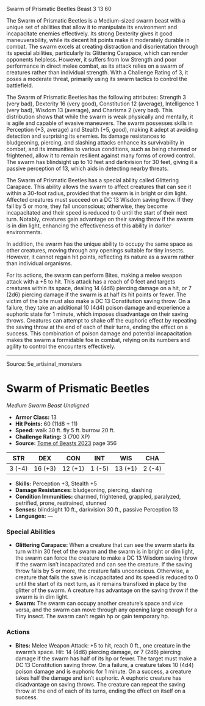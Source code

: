 <MonsterName/>Swarm of Prismatic Beetles</MonsterName>
<CreatureType/>Beast</CreatureType>
<CR/>3</CR>
<AC/>13</AC>
<HP/>60</HP>
<summary>The Swarm of Prismatic Beetles is a Medium-sized swarm beast with a unique set of abilities that allow it to manipulate its environment and incapacitate enemies effectively. Its strong Dexterity gives it good maneuverability, while its decent hit points make it moderately durable in combat. The swarm excels at creating distraction and disorientation through its special abilities, particularly its Glittering Carapace, which can render opponents helpless. However, it suffers from low Strength and poor performance in direct melee combat, as its attack relies on a swarm of creatures rather than individual strength. With a Challenge Rating of 3, it poses a moderate threat, primarily using its swarm tactics to control the battlefield.</summary>

<detail>

The Swarm of Prismatic Beetles has the following attributes: Strength 3 (very bad), Dexterity 16 (very good), Constitution 12 (average), Intelligence 1 (very bad), Wisdom 13 (average), and Charisma 2 (very bad). This distribution shows that while the swarm is weak physically and mentally, it is agile and capable of evasive maneuvers. The swarm possesses skills in Perception (+3, average) and Stealth (+5, good), making it adept at avoiding detection and surprising its enemies. Its damage resistances to bludgeoning, piercing, and slashing attacks enhance its survivability in combat, and its immunities to various conditions, such as being charmed or frightened, allow it to remain resilient against many forms of crowd control. The swarm has blindsight up to 10 feet and darkvision for 30 feet, giving it a passive perception of 13, which aids in detecting nearby threats.

The Swarm of Prismatic Beetles has a special ability called Glittering Carapace. This ability allows the swarm to affect creatures that can see it within a 30-foot radius, provided that the swarm is in bright or dim light. Affected creatures must succeed on a DC 13 Wisdom saving throw. If they fail by 5 or more, they fall unconscious; otherwise, they become incapacitated and their speed is reduced to 0 until the start of their next turn. Notably, creatures gain advantage on their saving throw if the swarm is in dim light, enhancing the effectiveness of this ability in darker environments. 

In addition, the swarm has the unique ability to occupy the same space as other creatures, moving through any openings suitable for tiny insects. However, it cannot regain hit points, reflecting its nature as a swarm rather than individual organisms. 

For its actions, the swarm can perform Bites, making a melee weapon attack with a +5 to hit. This attack has a reach of 0 feet and targets creatures within its space, dealing 14 (4d6) piercing damage on a hit, or 7 (2d6) piercing damage if the swarm is at half its hit points or fewer. The victim of the bite must also make a DC 13 Constitution saving throw. On a failure, they take an additional 10 (4d4) poison damage and experience a euphoric state for 1 minute, which imposes disadvantage on their saving throws. Creatures can attempt to shake off the euphoric effect by repeating the saving throw at the end of each of their turns, ending the effect on a success. This combination of poison damage and potential incapacitation makes the swarm a formidable foe in combat, relying on its numbers and agility to control the encounters effectively.</detail>



---

Source: 5e_artisinal_monsters

# Swarm of Prismatic Beetles

*Medium* *Swarm* *Beast* *Unaligned*

- **Armor Class:** 13
- **Hit Points:** 60 (11d8 + 11)
- **Speed:** walk 30 ft. fly 5 ft. burrow 20 ft.
- **Challenge Rating:** 3 (700 XP)
- **Source:** [Tome of Beasts 2023](https://koboldpress.com/kpstore/product/tome-of-beasts-1-2023-edition/) page 356

| STR | DEX | CON | INT | WIS | CHA |
| --- | --- | --- | --- | --- | --- |
| 3 (-4) | 16 (+3) | 12 (+1) | 1 (-5) | 13 (+1) | 2 (-4) |

- **Skills:** Perception +3, Stealth +5
- **Damage Resistances:** bludgeoning, piercing, slashing
- **Condition Immunities:** charmed, frightened, grappled, paralyzed, petrified, prone, restrained, stunned
- **Senses:** blindsight 10 ft., darkvision 30 ft., passive Perception 13
- **Languages:** —

### Special Abilities

- **Glittering Carapace:** When a creature that can see the swarm starts its turn within 30 feet of the swarm and the swarm is in bright or dim light, the swarm can force the creature to make a DC 13 Wisdom saving throw if the swarm isn’t incapacitated and can see the creature. If the saving throw fails by 5 or more, the creature falls unconscious. Otherwise, a creature that fails the save is incapacitated and its speed is reduced to 0 until the start of its next turn, as it remains transfixed in place by the glitter of the swarm. A creature has advantage on the saving throw if the swarm is in dim light.
- **Swarm:** The swarm can occupy another creature’s space and vice versa, and the swarm can move through any opening large enough for a Tiny insect. The swarm can’t regain hp or gain temporary hp.

### Actions

- **Bites:** Melee Weapon Attack: +5 to hit, reach 0 ft., one creature in the swarm’s space. Hit: 14 (4d6) piercing damage, or 7 (2d6) piercing damage if the swarm has half of its hp or fewer. The target must make a DC 13 Constitution saving throw. On a failure, a creature takes 10 (4d4) poison damage and is euphoric for 1 minute. On a success, a creature takes half the damage and isn’t euphoric. A euphoric creature has disadvantage on saving throws. The creature can repeat the saving throw at the end of each of its turns, ending the effect on itself on a success.


